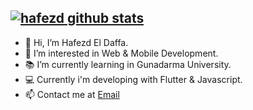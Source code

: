 [![hafezd github stats](https://github-readme-stats.vercel.app/api?username=hafezdeldaffa)](https://github.com/anuraghazra/github-readme-stats)
---
- 👋 Hi, I’m Hafezd El Daffa.
- 👀 I’m interested in Web & Mobile Development.
- 📚 I’m currently learning in Gunadarma University.
- 💻 Currently i'm developing with Flutter & Javascript.
- 📫 Contact me at [Email](mailto:hafezdeldaffa9@gmail.com)

<!---
hafezdeldaffa/hafezdeldaffa is a ✨ special ✨ repository because its `README.md` (this file) appears on your GitHub profile.
You can click the Preview link to take a look at your changes.
--->
